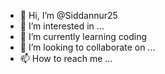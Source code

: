 - 👋 Hi, I’m @Siddannur25
- 👀 I’m interested in ...
- 🌱 I’m currently learning coding
- 💞️ I’m looking to collaborate on ...
- 📫 How to reach me ...

<!---
Siddannur25/Siddannur25 is a ✨ special ✨ repository because its `README.md` (this file) appears on your GitHub profile.
You can click the Preview link to take a look at your changes.
--->
